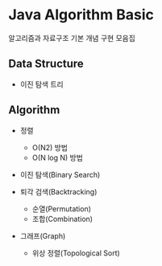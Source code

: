 # Java Algorithm Basic

알고리즘과 자료구조 기본 개념 구현 모음집

## Data Structure

- 이진 탐색 트리

## Algorithm

- 정렬
    - O(N2) 방법
    - O(N log N) 방법
    
- 이진 탐색(Binary Search) 
   
- 퇴각 검색(Backtracking)
    - 순열(Permutation)
    - 조합(Combination)
    
- 그래프(Graph)
    - 위상 정렬(Topological Sort)
